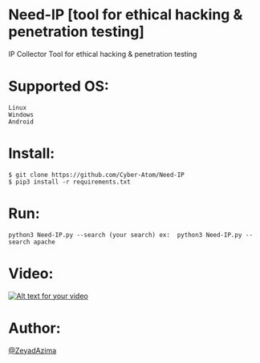 # Need-IP [tool for ethical hacking & penetration testing]
IP Collector Tool for ethical hacking & penetration testing

# Supported OS:
```
Linux
Windows
Android
```

# Install:
```
$ git clone https://github.com/Cyber-Atom/Need-IP
$ pip3 install -r requirements.txt
```

# Run:
```
python3 Need-IP.py --search (your search) ex:  python3 Need-IP.py --search apache
```

# Video:
[![Alt text for your video](https://img.youtube.com/vi/oP6s5jg1n70/0.jpg)](https://youtu.be/oP6s5jg1n70)

# Author:
<a href="https://www.facebook.com/elkingzeyad.azeem">@ZeyadAzima</a>
